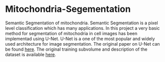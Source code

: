# Mitochondria-Segementation

Semantic Segmentation of mitochondria.
Semantic Segmentation is a pixel level classification which has many applications. 
In this project a very basic method for segmentation of mitochodria in cell images has been implementad using U-Net.
U-Net is a one of the most popular and widely used architecture for image segmentation. The original paper on U-Net can be found [here](https://arxiv.org/abs/1505.04597).
The original training subvolume and description of the dataset is available [here](https://www.epfl.ch/labs/cvlab/data/data-em/).
